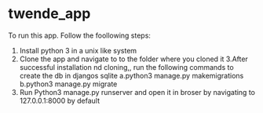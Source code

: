 # twende_app
To run this app. Follow the foollowing steps:
1. Install python 3 in a unix like system
2. Clone the app and navigate to to the folder where you cloned it
3.After successful installation nd cloning,, run the following commands to create the db in djangos sqlite
a.python3 manage.py makemigrations
b.python3 manage.py migrate
3. Run Python3 manage.py runserver and open it in broser by navigating to 127.0.0.1:8000 by default
